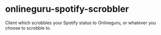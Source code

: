 onlineguru-spotify-scrobbler
============================

Client which scrobbles your Spotify status to Onlineguru, or whatever you choose to scrobble to.
